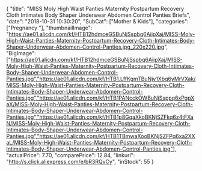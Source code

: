 {
	"title": "MISS Moly High Waist Panties Maternity Postpartum Recovery Cloth Intimates Body Shaper Underwear Abdomen Control Panties Briefs",
	"date": "2018-10-31 10:30:20",
	"SubCat": ["Mother & Kids"],
	"categories": ["Pregnancy "],
	"thumbnailImage": "https://ae01.alicdn.com/kf/HTB12hdmceGSBuNjSspbq6AiipXaj/MISS-Moly-High-Waist-Panties-Maternity-Postpartum-Recovery-Cloth-Intimates-Body-Shaper-Underwear-Abdomen-Control-Panties.jpg_220x220.jpg",
	"BigImage": ["https://ae01.alicdn.com/kf/HTB12hdmceGSBuNjSspbq6AiipXaj/MISS-Moly-High-Waist-Panties-Maternity-Postpartum-Recovery-Cloth-Intimates-Body-Shaper-Underwear-Abdomen-Control-Panties.jpg","https://ae01.alicdn.com/kf/HTB1.LffKgmTBuNjy1Xbq6yMrVXak/MISS-Moly-High-Waist-Panties-Maternity-Postpartum-Recovery-Cloth-Intimates-Body-Shaper-Underwear-Abdomen-Control-Panties.jpg","https://ae01.alicdn.com/kf/HTB1PANcckOWBuNjSsppq6xPgpXaX/MISS-Moly-High-Waist-Panties-Maternity-Postpartum-Recovery-Cloth-Intimates-Body-Shaper-Underwear-Abdomen-Control-Panties.jpg","https://ae01.alicdn.com/kf/HTB1p8GqaXkoBKNjSZFkq6z4tFXaN/MISS-Moly-High-Waist-Panties-Maternity-Postpartum-Recovery-Cloth-Intimates-Body-Shaper-Underwear-Abdomen-Control-Panties.jpg","https://ae01.alicdn.com/kf/HTB1TBmwaXooBKNjSZFPq6xa2XXaL/MISS-Moly-High-Waist-Panties-Maternity-Postpartum-Recovery-Cloth-Intimates-Body-Shaper-Underwear-Abdomen-Control-Panties.jpg"],
	"actualPrice": 7.70,
	"comparePrice": 12.84,
	"linkurl": "http://s.click.aliexpress.com/e/bR3RQvCy",
	"inStock": 55
}
